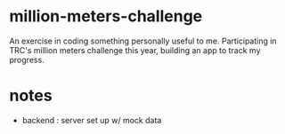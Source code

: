 # million-meters-challenge
An exercise in coding something personally useful to me. Participating in TRC's million meters challenge this year, building an app to track my progress.

# notes
* backend : server set up w/ mock data